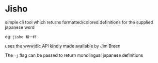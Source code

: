 # Jisho

simple cli tool which returns formatted/colored definitions for the supplied japanese word

eg:
`jisho 精一杯`

uses the wwwjdic API kindly made available by Jim Breen

The `-j` flag can be passed to return monolingual japanese definitions

